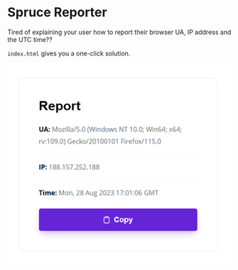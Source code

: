 # Spruce Reporter

Tired of explaining your user how to report their browser UA, IP address and the UTC time??

`index.html` gives you a one-click solution.

![screenshot](.github/assets/reporter-screenshot.png)

